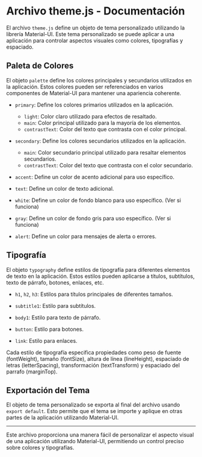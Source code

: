 # Archivo theme.js - Documentación

El archivo `theme.js` define un objeto de tema personalizado utilizando la librería Material-UI. Este tema personalizado se puede aplicar a una aplicación para controlar aspectos visuales como colores, tipografías y espaciado.

## Paleta de Colores

El objeto `palette` define los colores principales y secundarios utilizados en la aplicación. Estos colores pueden ser referenciados en varios componentes de Material-UI para mantener una apariencia coherente.

- `primary`: Define los colores primarios utilizados en la aplicación.
  - `light`: Color claro utilizado para efectos de resaltado.
  - `main`: Color principal utilizado para la mayoría de los elementos.
  - `contrastText`: Color del texto que contrasta con el color principal.

- `secondary`: Define los colores secundarios utilizados en la aplicación.
  - `main`: Color secundario principal utilizado para resaltar elementos secundarios.
  - `contrastText`: Color del texto que contrasta con el color secundario.

- `accent`: Define un color de acento adicional para uso específico.

- `text`: Define un color de texto adicional.

- `white`: Define un color de fondo blanco para uso específico. (Ver si funciona)

- `gray`: Define un color de fondo gris para uso específico. (Ver si funciona)

- `alert`: Define un color para mensajes de alerta o errores.

## Tipografía

El objeto `typography` define estilos de tipografía para diferentes elementos de texto en la aplicación. Estos estilos pueden aplicarse a títulos, subtítulos, texto de párrafo, botones, enlaces, etc.

- `h1`, `h2`, `h3`: Estilos para títulos principales de diferentes tamaños.

- `subtitle1`: Estilo para subtítulos.

- `body1`: Estilo para texto de párrafo.

- `button`: Estilo para botones.

- `link`: Estilo para enlaces.

Cada estilo de tipografía especifica propiedades como peso de fuente (fontWeight), tamaño (fontSize), altura de línea (lineHeight), espaciado de letras (letterSpacing), transformación (textTransform) y espaciado del parrafo (marginTop).

## Exportación del Tema

El objeto de tema personalizado se exporta al final del archivo usando `export default`. Esto permite que el tema se importe y aplique en otras partes de la aplicación utilizando Material-UI.

---

Este archivo proporciona una manera fácil de personalizar el aspecto visual de una aplicación utilizando Material-UI, permitiendo un control preciso sobre colores y tipografías.
